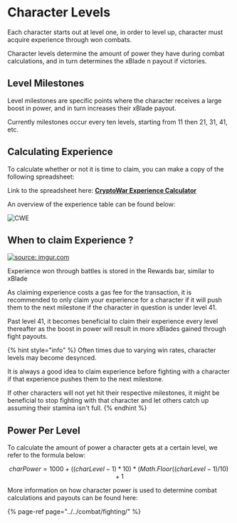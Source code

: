 # Character Levels

Each character starts out at level one, in order to level up, character must acquire experience through won combats.

Character levels determine the amount of power they have during combat calculations, and in turn determines the xBlade n payout if victories.

## Level Milestones

Level milestones are specific points where the character receives a large boost in power, and in turn increases their xBlade payout.

Currently milestones occur every ten levels, starting from 11 then 21, 31, 41, etc.

## Calculating Experience

To calculate whether or not it is time to claim, you can make a copy of the following spreadsheet:

Link to the spreadsheet here: [**CryptoWar Experience Calculator**](https://docs.google.com/spreadsheets/d/1auVAnRlsoxwKQTFX3_ZZluteJ8DxeZIQio_jLK21ijs/edit?usp=sharing)

An overview of the experience table can be found below:

![CWE](https://i.imgur.com/UjYu1Mu.png)

## When to claim Experience ?

<a href="https://imgur.com/SZGJCAF"><img src="https://i.imgur.com/SZGJCAF.png" title="source: imgur.com" /></a>

Experience won through battles is stored in the Rewards bar, similar to xBlade

As claiming experience costs a gas fee for the transaction, it is recommended to only claim your experience for a character if it will push them to the next milestone if the character in question is under level 41.

Past level 41, it becomes beneficial to claim their experience every level thereafter as the boost in power will result in more xBlades gained through fight payouts.

{% hint style="info" %}
Often times due to varying win rates, character levels may become desynced.

It is always a good idea to claim experience before fighting with a character if that experience pushes them to the next milestone.

If other characters will not yet hit their respective milestones, it might be beneficial to stop fighting with that character and let others catch up assuming their stamina isn't full.
{% endhint %}

## Power Per Level

To calculate the amount of power a character gets at a certain level, we refer to the formula below:

$$
charPower = 1000 + ((charLevel - 1) * 10) * (Math.Floor((charLevel - 1) / 10) + 1
$$

More information on how character power is used to determine combat calculations and payouts can be found here:

{% page-ref page="../../combat/fighting/" %}

